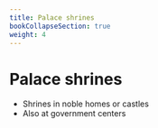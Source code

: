 ```yaml
---
title: Palace shrines
bookCollapseSection: true
weight: 4
---
```


# Palace shrines

- Shrines in noble homes or castles
- Also at government centers
